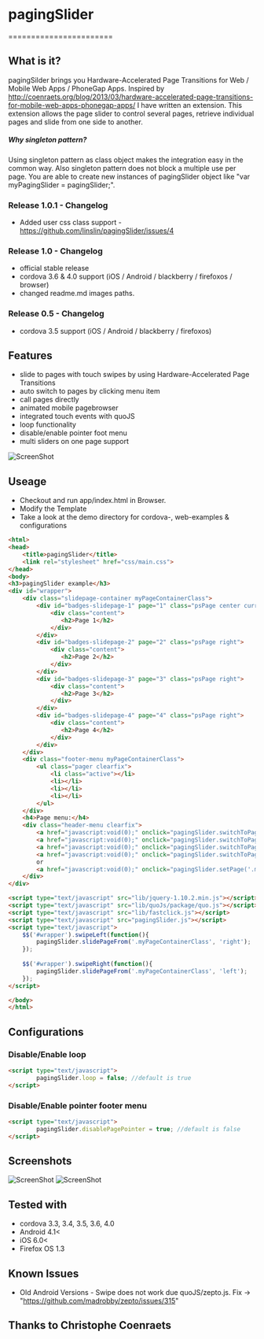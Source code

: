 # pagingSlider
=======================

## What is it?
pagingSilder brings you Hardware-Accelerated Page Transitions for Web / Mobile Web Apps / PhoneGap Apps.
Inspired by http://coenraets.org/blog/2013/03/hardware-accelerated-page-transitions-for-mobile-web-apps-phonegap-apps/ 
I have written an extension. This extension allows the page slider to control several pages, 
retrieve individual pages and slide from one side to another.

##### Why singleton pattern? 
Using singleton pattern as class object makes the integration easy in the common way. Also singleton pattern does not
block a multiple use per page. You are able to create new instances of pagingSlider object like "var myPagingSlider = pagingSlider;".

### Release 1.0.1 - Changelog

- Added user css class support - https://github.com/linslin/pagingSlider/issues/4

### Release 1.0 - Changelog

- official stable release
- cordova 3.6 & 4.0 support (iOS / Android / blackberry / firefoxos / browser)
- changed readme.md images paths. 

### Release 0.5 - Changelog

- cordova 3.5 support (iOS / Android / blackberry / firefoxos)


## Features

- slide to pages with touch swipes by using Hardware-Accelerated Page Transitions
- auto switch to pages by clicking menu item
- call pages directly
- animated mobile pagebrowser
- integrated touch events with quoJS
- loop functionality
- disable/enable pointer foot menu
- multi sliders on one page support

![ScreenShot](https://raw.githubusercontent.com/linslin/pagingSlider/development/art/screen3.png)

## Useage
 - Checkout and run app/index.html in Browser.
 - Modify the Template
 - Take a look at the demo directory for cordova-, web-examples & configurations
 
```html
<html>
<head>
    <title>pagingSlider</title>
    <link rel="stylesheet" href="css/main.css">
</head>
<body>
<h3>pagingSlider example</h3>
<div id="wrapper">
    <div class="slidepage-container myPageContainerClass">
        <div id="badges-slidepage-1" page="1" class="psPage center current">
            <div class="content">
               <h2>Page 1</h2>
            </div>
        </div>
        <div id="badges-slidepage-2" page="2" class="psPage right">
            <div class="content">
               <h2>Page 2</h2>
            </div>
        </div>
        <div id="badges-slidepage-3" page="3" class="psPage right">
            <div class="content">
               <h2>Page 3</h2>
            </div>
        </div>
        <div id="badges-slidepage-4" page="4" class="psPage right">
            <div class="content">
               <h2>Page 4</h2>
            </div>
        </div>
    </div>
    <div class="footer-menu myPageContainerClass">
        <ul class="pager clearfix">
            <li class="active"></li>
            <li></li>
            <li></li>
            <li></li>
        </ul>
    </div> 
    <h4>Page menu:</h4>
    <div class="header-menu clearfix">
        <a href="javascript:void(0);" onclick="pagingSlider.switchToPage('.myPageContainerClass', 1);">1</a>
        <a href="javascript:void(0);" onclick="pagingSlider.switchToPage('.myPageContainerClass', 2);">2</a>
        <a href="javascript:void(0);" onclick="pagingSlider.switchToPage('.myPageContainerClass', 3);">3</a>
        <a href="javascript:void(0);" onclick="pagingSlider.switchToPage('.myPageContainerClass', 4);">4</a>
        or 
        <a href="javascript:void(0);" onclick="pagingSlider.setPage('.myPageContainerClass', 3);">directly call Page 3</a>
    </div>                
</div>

<script type="text/javascript" src="lib/jquery-1.10.2.min.js"></script>
<script type="text/javascript" src="lib/quoJs/package/quo.js"></script>
<script type="text/javascript" src="lib/fastclick.js"></script>
<script type="text/javascript" src="pagingSlider.js"></script>
<script type="text/javascript">
    $$('#wrapper').swipeLeft(function(){
        pagingSlider.slidePageFrom('.myPageContainerClass', 'right');
    });
    
    $$('#wrapper').swipeRight(function(){
        pagingSlider.slidePageFrom('.myPageContainerClass', 'left');
    });
</script>

</body>
</html>
```

## Configurations

### Disable/Enable loop 
```html
<script type="text/javascript">
        pagingSlider.loop = false; //default is true
</script>
```

### Disable/Enable pointer footer menu 
```html
<script type="text/javascript">
        pagingSlider.disablePagePointer = true; //default is false
</script>
```

## Screenshots

![ScreenShot](https://raw.githubusercontent.com/linslin/pagingSlider/development/art/screen1.png)
![ScreenShot](https://raw.githubusercontent.com/linslin/pagingSlider/development/art/screen2.png)


## Tested with

 - cordova 3.3, 3.4, 3.5, 3.6, 4.0
 - Android 4.1<
 - iOS 6.0<
 - Firefox OS 1.3
 
## Known Issues
  - Old Android Versions - Swipe does not work due quoJS/zepto.js. Fix -> "https://github.com/madrobby/zepto/issues/315"

## Thanks to Christophe Coenraets